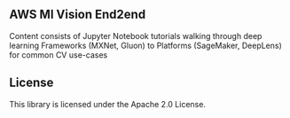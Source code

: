 ## AWS Ml Vision End2end

Content consists of Jupyter Notebook tutorials walking through deep learning Frameworks (MXNet, Gluon) to Platforms (SageMaker, DeepLens) for common CV use-cases

## License

This library is licensed under the Apache 2.0 License. 
